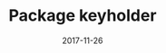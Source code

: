 ---
title: "Package keyholder"
date: '2017-11-26'
description: '__Store Data About Rows__. Tools for keeping track of information, named "keys", about rows of data frame like objects. Powers [ruler](https://echasnovski.github.io/ruler/) package.'
repo: "keyholder"
slug: package-keyholder
tags:
  - Rpackage
---